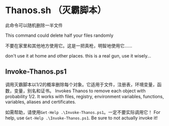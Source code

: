 # Thanos.sh （灭霸脚本）

此命令可以随机删除一半文件

This command could delete half your files randomly

不要在家里和其他地方使用它。这是一把真枪，明智地使用它......

don't use it at home and other places. this is a real gun, use it wisely...

## Invoke-Thanos.ps1

调用灭霸脚本以1/2的概率删除每个对象。它适用于文件，注册表，环境变量，函数，变量，别名和证书。
Invokes Thanos to remove each object with probability 1/2. It works with files, registry, environment variables, functions, variables, aliases and certificates.

如需帮助，请使用`Get-Help .\Invoke-Thanos.ps1`。一定不要实际调用它！
For help, use `Get-Help .\Invoke-Thanos.ps1`. Be sure to not actually invoke it!
